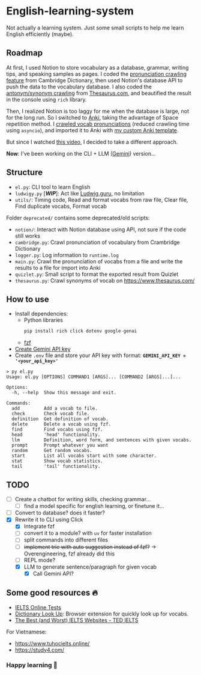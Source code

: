 # English-learning-system
Not actually a learning system. Just some small scripts to help me learn English efficiently (maybe).

## Roadmap
At first, I used Notion to store vocabulary as a database, grammar, writing tips, and speaking samples as pages. I coded the [pronunciation crawling feature](/deprecated/cambridge.py) from Cambridge Dictionary, then used Notion's database API to push the data to the vocabulary database.
I also coded the [antonym/synonym crawling](/deprecated/thesaurus.py) from [Thesaurus.com](https://www.thesaurus.com/), and beautified the result in the console using `rich` library.

Then, I realized Notion is too laggy for me when the database is large, not for the long run. 
So I switched to [Anki](https://apps.ankiweb.net/), taking the advantage of Space repetition method. I [crawled vocab pronunciations](/deprecated/main.py) (reduced crawling time using `asyncio`), and imported it to Anki with [my custom Anki template](/anki_template.html). 

But since I watched [this video](https://www.youtube.com/watch?v=--Hu2w0s72Y), I decided to take a different approach.

**Now**: I've been working on the CLI + LLM ([Gemini](https://ai.google.dev/gemini-api/docs)) version...

## Structure
- `el.py`: CLI tool to learn English
- `ludwigy.py` [***WIP***]: Act like [Ludwig.guru](https://app.ludwig.guru/), no limitation
- `utils/`: Timing code, Read and format vocabs from raw file, Clear file, Find duplicate vocabs, Format vocab

Folder `deprecated/` contains some deprecated/old scripts:
- `notion/`: Interact with Notion database using API, not sure if the code still works
- `cambridge.py`: Crawl pronunciation of vocabulary from Crambridge Dictionary
- `logger.py`: Log information to `runtime.log`
- `main.py`: Crawl the pronunciation of vocabs from a file and write the results to a file for import into Anki
- `quizlet.py`: Small script to format the exported result from Quizlet
- `thesaurus.py`: Crawl synonyms of vocab on https://www.thesaurus.com/

## How to use
- Install dependencies:
    - Python libraries
        ```py
        pip install rich click dotenv google-genai
        ```
    - [fzf](https://github.com/junegunn/fzf)
- [Create Gemini API key](https://ai.google.dev/gemini-api/docs/api-key)
- Create `.env` file and store your API key with format: **`GEMINI_API_KEY = '<your_api_key>'`**

```
> py el.py
Usage: el.py [OPTIONS] COMMAND1 [ARGS]... [COMMAND2 [ARGS]...]...

Options:
  -h, --help  Show this message and exit.

Commands:
  add         Add a vocab to file.
  check       Check vocab file.
  definition  Get definition of vocab.
  delete      Delete a vocab using fzf.
  find        Find vocabs using fzf.
  head        'head' functionality.
  llm         Definition, word form, and sentences with given vocabs.
  prompt      Prompt whatever you want
  random      Get random vocabs.
  start       List all vocabs start with some character.
  stat        Show vocab statistics.
  tail        'tail' functionality.
```

## TODO
- [ ] Create a chatbot for writing skills, checking grammar...
    - [ ] find a model specific for english learning, or finetune it...
- [ ] Convert to database? does it faster?
- [x] Rewrite it to CLI using Click 
    - [x] Integrate fzf
    - [ ] convert it to a module? with `uv` for faster installation
    - [ ] split commands into different files
    - [ ] ~~implement trie with auto suggestion instead of fzf?~~ -> Overengineering, fzf already did this
    - [ ] REPL mode?
    - [x] LLM to generate sentence/paragraph for given vocab
        - [x] Call Gemini API?

## Some good resources 🔥
- [IELTS Online Tests](https://ieltsonlinetests.com/ielts-exam-library#academic-test)
- [Dictionary Look Up](https://github.com/ngntrgduc/Dictionary-Look-Up): Browser extension for quickly look up for vocabs.
- [The Best (and Worst) IELTS Websites - TED IELTS](https://ted-ielts.com/ielts-website-review/)

For Vietnamese:
- https://www.tuhocielts.online/
- https://study4.com/

### Happy learning 🐧